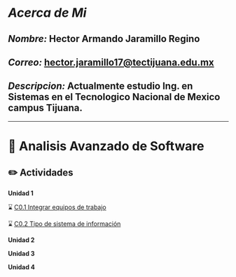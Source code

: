 # ***Acerca de Mi***

## ***Nombre:*** Hector Armando Jaramillo Regino

## ***Correo:*** hector.jaramillo17@tectijuana.edu.mx

## ***Descripcion:*** Actualmente estudio Ing. en Sistemas en el Tecnologico Nacional de Mexico campus Tijuana.
---

# :blue_book: Analisis Avanzado de Software

## :pencil2: Actividades

**Unidad 1**

⌛️ [C0.1 Integrar equipos de trabajo](https://github.com/HectorJaramillo/Analisis-Avanzado-de-Software/blob/main/Blog/C0.1_HectorJaramillo_DreamTeam.md)

⌛️ [C0.2 Tipo de sistema de información
](https://github.com/HectorJaramillo/Analisis-Avanzado-de-Software/blob/main/Blog/C0.1_HectorJaramillo_DreamTeam.md)



**Unidad 2**


**Unidad 3**

**Unidad 4**

